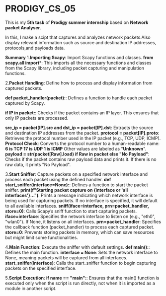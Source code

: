 # PRODIGY_CS_05
This is my **5th task** of **Prodigy summer internship** based on **Network packet Analyser**.

In this, I make a scipt that captures and  analyzes network packets.Also display relevant information such as source and destination IP addresses, protocols,and payloads data.

**Summary**
1.**Importing Scapy**: Import Scapy functions and classes.
**from scapy.all import***: This imports all the necessary functions and classes from the Scapy library, including packet capturing and manipulation functions.

2.**Packet Handling**: Define how to process and display information from captured packets.

**def packet_handler(packet):**: Defines a function to handle each packet captured by Scapy.

**if IP in packet:**: Checks if the packet contains an IP layer. This ensures that only IP packets are processed.

**src_ip = packet[IP].src and dst_ip = packet[IP].dst**: Extracts the source and destination IP addresses from the packet.
**protocol = packet[IP].proto**: Retrieves the protocol number used in the IP packet (e.g., TCP, UDP, ICMP).
**Protocol Check**: Converts the protocol number to a human-readable name:
**6 is TCP
17 is UDP
1 is ICMP**
Other values are labeled as "**Unknown**".
**payload = str(packet[Raw].load) if Raw in packet else "No Payload"**: Checks if the packet contains raw payload data and prints it. If there is no raw data, it prints "No Payload".

3.**Start Sniffer**: Capture packets on a specified network interface and process each packet using the defined handler.
**def start_sniffer(interface=None):**: Defines a function to start the packet sniffer.
**print(f"Starting packet capture on {interface or 'all interfaces'}...")**: Prints a message indicating which network interface is being used for capturing packets. If no interface is specified, it will default to all available interfaces.
**sniff(iface=interface, prn=packet_handler, store=0)**: Calls Scapy’s sniff function to start capturing packets.
**iface=interface**: Specifies the network interface to listen on (e.g., "eth0", "wlan0"). If None, it listens on all interfaces.
**prn=packet_handle**r: Specifies the callback function (packet_handler) to process each captured packet.
**store=0**: Prevents storing packets in memory, which can save resources but might limit some functionalities.

4.**Main Function**: Execute the sniffer with default settings.
**def main():**: Defines the main function.
**interface = None**: Sets the network interface to None, meaning packets will be captured from all interfaces.
**start_sniffer(interface)**: Calls the start_sniffer function to begin capturing packets on the specified interface.

5.**Script Execution**: **if __name__ == "__main__":**: Ensures that the main() function is executed only when the script is run directly, not when it is imported as a module in another script.

